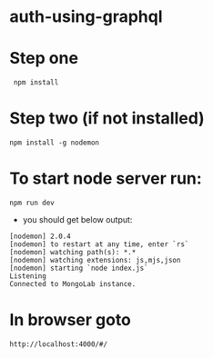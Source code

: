 # auth-using-graphql

# Step one
``` npm install```

# Step two (if not installed)
```npm install -g nodemon```

# To start node server run:
```npm run dev```
* you should get below output:
```> > nodemon index.js --ignore client
[nodemon] 2.0.4
[nodemon] to restart at any time, enter `rs`
[nodemon] watching path(s): *.*
[nodemon] watching extensions: js,mjs,json
[nodemon] starting `node index.js`
Listening
Connected to MongoLab instance.
```

# In browser goto

```http://localhost:4000/#/```